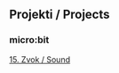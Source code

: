 ## Projekti / Projects

### micro:bit
[15. Zvok / Sound](https://makecode.microbit.org/_MrJDMXAMdbXU)

